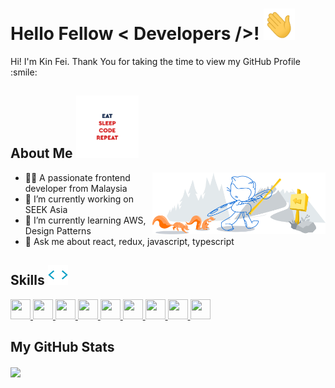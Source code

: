<h1> Hello Fellow < Developers />! <img src = "https://raw.githubusercontent.com/kinfei/icons/main/gifs/wave.gif" width = 50px height='50px'> </h1>

<div size='20px'> Hi! I'm Kin Fei. Thank You for taking the time to view my GitHub Profile :smile: 
</div>

<h2> About Me <img src = "https://raw.githubusercontent.com/kinfei/icons/main/gifs/eatSleepCodeRepeat.gif" width ='100px' height='100px'/></h2>

<img width="55%" align="right" alt="Github" src="https://raw.githubusercontent.com/kinfei/icons/main/gifs/git-header.svg" />

- 👨‍💻 A passionate frontend developer from Malaysia
- 💼 I’m currently working on SEEK Asia
- 🌱 I’m currently learning AWS, Design Patterns 
- 💬 Ask me about react, redux, javascript, typescript

<h2> Skills <img src = "https://raw.githubusercontent.com/kinfei/icons/main/gifs/code.gif" width='32px' height='32px'/></h2>
<a href="https://github.com/kinfei?tab=repositories&q=&type=&language=javascript&sort="> <img width ='32px' height='32px' src ='https://raw.githubusercontent.com/rahulbanerjee26/githubAboutMeGenerator/main/icons/javascript.svg'> </a>
<a href="https://github.com/kinfei?tab=repositories&q=&type=&language=typescript&sort="> <img width ='32px' height='32px' src ='https://raw.githubusercontent.com/rahulbanerjee26/githubAboutMeGenerator/main/icons/typescript.svg'> 
<a href="https://github.com/kinfei?tab=repositories&q=&type=&language=reactjs&sort="> <img width ='32px' height='32px' src ='https://raw.githubusercontent.com/rahulbanerjee26/githubAboutMeGenerator/main/icons/reactjs.svg'> </a>
<a href="https://github.com/kinfei?tab=repositories&q=&type=&language=redux&sort="> <img width ='32px' height='32px' src ='https://raw.githubusercontent.com/rahulbanerjee26/githubAboutMeGenerator/main/icons/redux.svg'> </a>
</a>
<a href="https://github.com/kinfei?tab=repositories&q=&type=&language=nextjs&sort="> <img width ='32px' height='32px' src ='https://raw.githubusercontent.com/rahulbanerjee26/githubAboutMeGenerator/main/icons/nextjs.svg'> </a>
<a href="https://github.com/kinfei?tab=repositories&q=&type=&language=nodejs&sort="> <img width ='32px' height='32px' src ='https://raw.githubusercontent.com/rahulbanerjee26/githubAboutMeGenerator/main/icons/nodejs.svg'> </a>
<a href="https://github.com/kinfei?tab=repositories&q=&type=&language=electron&sort="> <img width ='32px' height='32px' src ='https://raw.githubusercontent.com/rahulbanerjee26/githubAboutMeGenerator/main/icons/electron.svg'> </a>
<a href="https://github.com/kinfei?tab=repositories&q=&type=&language=webpack&sort="> <img width ='32px' height='32px' src ='https://raw.githubusercontent.com/rahulbanerjee26/githubAboutMeGenerator/main/icons/webpack.svg'> </a>
<a href="https://github.com/kinfei?tab=repositories&q=&type=&language=aws&sort="> <img width ='32px' height='32px' src ='https://raw.githubusercontent.com/rahulbanerjee26/githubAboutMeGenerator/main/icons/aws.svg'> </a>


<h2> My GitHub Stats</h2>
<a href="https://github.com/kinfei/kinfei">
  <img align="center" src="https://github-readme-stats.vercel.app/api/top-langs/?username=kilee1230&theme=compact&line_height=27&count_private=true&title_color=ffffff&text_color=c9cacc&icon_color=2bbc8a&bg_color=0d1117" />
</a>
